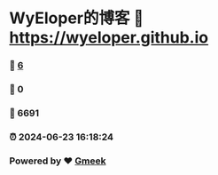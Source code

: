 # WyEloper的博客 :link: https://wyeloper.github.io 
### :page_facing_up: [6](https://wyeloper.github.io/tag.html) 
### :speech_balloon: 0 
### :hibiscus: 6691 
### :alarm_clock: 2024-06-23 16:18:24 
### Powered by :heart: [Gmeek](https://github.com/Meekdai/Gmeek)
